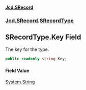 #### [Jcd.SRecord](index.md 'index')
### [Jcd.SRecord](Jcd.SRecord.md 'Jcd.SRecord').[SRecordType](Jcd.SRecord.SRecordType.md 'Jcd.SRecord.SRecordType')

## SRecordType.Key Field

The key for the type.

```csharp
public readonly string Key;
```

#### Field Value
[System.String](https://docs.microsoft.com/en-us/dotnet/api/System.String 'System.String')
